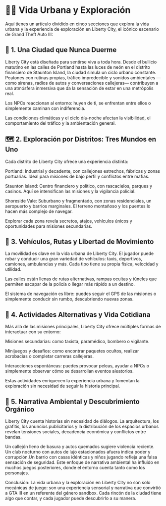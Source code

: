 # 🚶‍♂️ Vida Urbana y Exploración
Aquí tienes un artículo dividido en cinco secciones que explora la vida urbana y la experiencia de exploración en Liberty City, el icónico escenario de Grand Theft Auto III:

## 🌆 1. Una Ciudad que Nunca Duerme
Liberty City está diseñada para sentirse viva a toda hora. Desde el bullicio matutino en las calles de Portland hasta las luces de neón en el distrito financiero de Staunton Island, la ciudad simula un ciclo urbano constante. Peatones con rutinas propias, tráfico impredecible y sonidos ambientales —como sirenas, radios de autos y conversaciones callejeras— contribuyen a una atmósfera inmersiva que da la sensación de estar en una metrópolis real.

Los NPCs reaccionan al entorno: huyen de ti, se enfrentan entre ellos o simplemente caminan con indiferencia.

Las condiciones climáticas y el ciclo día-noche afectan la visibilidad, el comportamiento del tráfico y la ambientación general.

## 🗺️ 2. Exploración por Distritos: Tres Mundos en Uno
Cada distrito de Liberty City ofrece una experiencia distinta:

Portland: Industrial y decadente, con callejones estrechos, fábricas y zonas portuarias. Ideal para misiones de bajo perfil y conflictos entre mafias.

Staunton Island: Centro financiero y político, con rascacielos, parques y casinos. Aquí se intensifican las misiones y la vigilancia policial.

Shoreside Vale: Suburbano y fragmentado, con zonas residenciales, un aeropuerto y barrios marginales. El terreno montañoso y los puentes lo hacen más complejo de navegar.

Explorar cada zona revela secretos, atajos, vehículos únicos y oportunidades para misiones secundarias.

## 🚗 3. Vehículos, Rutas y Libertad de Movimiento
La movilidad es clave en la vida urbana de Liberty City. El jugador puede robar y conducir una gran variedad de vehículos: taxis, deportivos, camiones, ambulancias y más. Cada tipo tiene su propia física, velocidad y utilidad.

Las calles están llenas de rutas alternativas, rampas ocultas y túneles que permiten escapar de la policía o llegar más rápido a un destino.

El sistema de navegación es libre: puedes seguir el GPS de las misiones o simplemente conducir sin rumbo, descubriendo nuevas zonas.

## 💼 4. Actividades Alternativas y Vida Cotidiana
Más allá de las misiones principales, Liberty City ofrece múltiples formas de interactuar con su entorno:

Misiones secundarias: como taxista, paramédico, bombero o vigilante.

Minijuegos y desafíos: como encontrar paquetes ocultos, realizar acrobacias o completar carreras callejeras.

Interacciones espontáneas: puedes provocar peleas, ayudar a NPCs o simplemente observar cómo se desarrollan eventos aleatorios.

Estas actividades enriquecen la experiencia urbana y fomentan la exploración sin necesidad de seguir la historia principal.

## 🧠 5. Narrativa Ambiental y Descubrimiento Orgánico
Liberty City cuenta historias sin necesidad de diálogos. La arquitectura, los grafitis, los anuncios publicitarios y la distribución de los espacios urbanos revelan tensiones sociales, decadencia económica y conflictos entre bandas.

Un callejón lleno de basura y autos quemados sugiere violencia reciente. Un club nocturno con autos de lujo estacionados afuera indica poder y corrupción.Un barrio con casas idénticas y niños jugando refleja una falsa sensación de seguridad. Este enfoque de narrativa ambiental ha influido en muchos juegos posteriores, donde el entorno cuenta tanto como los personajes.

Conclusión: La vida urbana y la exploración en Liberty City no son solo mecánicas de juego: son una experiencia sensorial y narrativa que convirtió a GTA III en un referente del género sandbox. Cada rincón de la ciudad tiene algo que contar, y cada jugador puede descubrirlo a su manera.